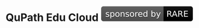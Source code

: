 # QuPath Edu Cloud [![Sponsored by RARE](https://raw.githubusercontent.com/rareagency/assets/main/sponsored-by-rare.svg)](https://rare.fi/)
